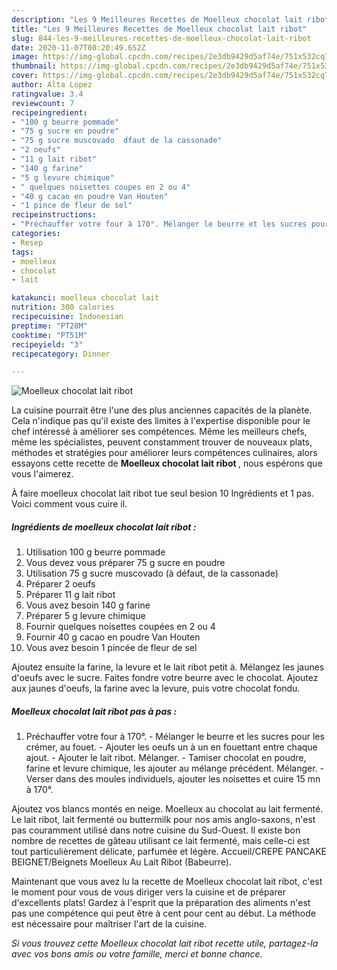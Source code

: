 ```yaml
---
description: "Les 9 Meilleures Recettes de Moelleux chocolat lait ribot"
title: "Les 9 Meilleures Recettes de Moelleux chocolat lait ribot"
slug: 844-les-9-meilleures-recettes-de-moelleux-chocolat-lait-ribot
date: 2020-11-07T08:20:49.652Z
image: https://img-global.cpcdn.com/recipes/2e3db9429d5af74e/751x532cq70/moelleux-chocolat-lait-ribot-photo-principale-de-la-recette.jpg
thumbnail: https://img-global.cpcdn.com/recipes/2e3db9429d5af74e/751x532cq70/moelleux-chocolat-lait-ribot-photo-principale-de-la-recette.jpg
cover: https://img-global.cpcdn.com/recipes/2e3db9429d5af74e/751x532cq70/moelleux-chocolat-lait-ribot-photo-principale-de-la-recette.jpg
author: Alta Lopez
ratingvalue: 3.4
reviewcount: 7
recipeingredient:
- "100 g beurre pommade"
- "75 g sucre en poudre"
- "75 g sucre muscovado  dfaut de la cassonade"
- "2 oeufs"
- "11 g lait ribot"
- "140 g farine"
- "5 g levure chimique"
- " quelques noisettes coupes en 2 ou 4"
- "40 g cacao en poudre Van Houten"
- "1 pince de fleur de sel"
recipeinstructions:
- "Préchauffer votre four à 170°. Mélanger le beurre et les sucres pour les crémer, au fouet. Ajouter les oeufs un à un en fouettant entre chaque ajout. Ajouter le lait ribot. Mélanger. Tamiser chocolat en poudre, farine et levure chimique, les ajouter au mélange précédent. Mélanger. Verser dans des moules individuels, ajouter les noisettes et cuire 15 mn à 170°."
categories:
- Resep
tags:
- moelleux
- chocolat
- lait

katakunci: moelleux chocolat lait 
nutrition: 300 calories
recipecuisine: Indonesian
preptime: "PT28M"
cooktime: "PT51M"
recipeyield: "3"
recipecategory: Dinner

---
```



![Moelleux chocolat lait ribot](https://img-global.cpcdn.com/recipes/2e3db9429d5af74e/751x532cq70/moelleux-chocolat-lait-ribot-photo-principale-de-la-recette.jpg)

La cuisine pourrait être l'une des plus anciennes capacités de la planète. Cela n'indique pas qu'il existe des limites à l'expertise disponible pour le chef intéressé à améliorer ses compétences. Même les meilleurs chefs, même les spécialistes, peuvent constamment trouver de nouveaux plats, méthodes et stratégies pour améliorer leurs compétences culinaires, alors essayons cette recette de <strong> Moelleux chocolat lait ribot </strong>, nous espérons que vous l'aimerez.

<!--inarticleads1-->

À faire moelleux chocolat lait ribot tue seul besion 10 Ingrédients et 1 pas. Voici comment vous cuire il.

##### Ingrédients de moelleux chocolat lait ribot :

1. Utilisation 100 g beurre pommade
1. Vous devez vous préparer 75 g sucre en poudre
1. Utilisation 75 g sucre muscovado (à défaut, de la cassonade)
1. Préparer 2 oeufs
1. Préparer 11 g lait ribot
1. Vous avez besoin 140 g farine
1. Préparer 5 g levure chimique
1. Fournir  quelques noisettes coupées en 2 ou 4
1. Fournir 40 g cacao en poudre Van Houten
1. Vous avez besoin 1 pincée de fleur de sel


Ajoutez ensuite la farine, la levure et le lait ribot petit à. Mélangez les jaunes d&#39;oeufs avec le sucre. Faites fondre votre beurre avec le chocolat. Ajoutez aux jaunes d&#39;oeufs, la farine avec la levure, puis votre chocolat fondu. 

<!--inarticleads2-->

##### Moelleux chocolat lait ribot pas à pas :

1. Préchauffer votre four à 170°. - Mélanger le beurre et les sucres pour les crémer, au fouet. - Ajouter les oeufs un à un en fouettant entre chaque ajout. - Ajouter le lait ribot. Mélanger. - Tamiser chocolat en poudre, farine et levure chimique, les ajouter au mélange précédent. Mélanger. - Verser dans des moules individuels, ajouter les noisettes et cuire 15 mn à 170°.


Ajoutez vos blancs montés en neige. Moelleux au chocolat au lait fermenté. Le lait ribot, lait fermenté ou buttermilk pour nos amis anglo-saxons, n&#39;est pas couramment utilisé dans notre cuisine du Sud-Ouest. Il existe bon nombre de recettes de gâteau utilisant ce lait fermenté, mais celle-ci est tout particulièrement délicate, parfumée et légère. Accueil/CREPE PANCAKE BEIGNET/Beignets Moelleux Au Lait Ribot (Babeurre). 

<!--inarticleads1-->

<p>
Maintenant que vous avez lu la recette de Moelleux chocolat lait ribot, c'est le moment pour vous de vous diriger vers la cuisine et de préparer d'excellents plats! Gardez à l'esprit que la préparation des aliments n'est pas une compétence qui peut être à cent pour cent au début. La méthode est nécessaire pour maîtriser l'art de la cuisine.
</p>

<p>
<i>Si vous trouvez cette Moelleux chocolat lait ribot recette utile, partagez-la avec vos bons amis ou votre famille, merci et bonne chance.</i>
</p>
